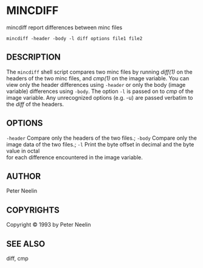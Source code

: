 ---
---
# MINCDIFF

mincdiff report differences between minc files

`mincdiff -header -body -l diff options file1 file2`

## DESCRIPTION

The `mincdiff` shell script compares two minc files by running *diff(1)* on the headers of the two minc files, and *cmp(1)* on the image variable. You can view only the header differences using `-header` or only the body (image variable) differences using `-body`. The option `-l` is passed on to *cmp* of the image variable. Any unrecognized options (e.g. -u) are passed verbatim to the *diff* of the headers.

## OPTIONS

`-header` Compare only the headers of the two files.; `-body` Compare only the image data of the two files.; `-l` Print the byte offset in decimal and the byte value in octal  
for each difference encountered in the image variable.

## AUTHOR

Peter Neelin

## COPYRIGHTS

Copyright © 1993 by Peter Neelin

## SEE ALSO

diff, cmp
